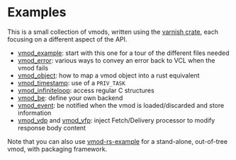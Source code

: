 # Examples

This is a small collection of vmods, written using the [varnish crate](https://crates.io/crates/varnish), each focusing on a different aspect of the API.

- [vmod_example](vmod_example): start with this one for a tour of the different files needed
- [vmod_error](vmod_error): various ways to convey an error back to VCL when the vmod fails
- [vmod_object](vmod_object): how to map a vmod object into a rust equivalent
- [vmod_timestamp](vmod_timestamp): use of a `PRIV_TASK`
- [vmod_infiniteloop](vmod_infiniteloop): access regular C structures
- [vmod_be](vmod_be): define your own backend
- [vmod_event](vmod_event): be notified when the vmod is loaded/discarded and store information
- [vmod_vdp](vmod_vdp) and [vmod_vfp](vmod_vfp): inject Fetch/Delivery processor to modify response body content

Note that you can also use [vmod-rs-example](https://github.com/varnish-rs/vmod-rs-example) for a stand-alone, out-of-tree vmod, with packaging framework.
